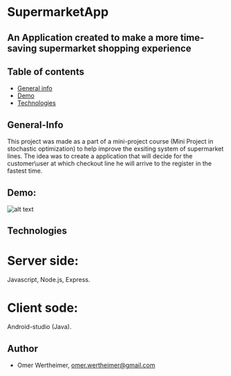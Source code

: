 # SupermarketApp
## An Application created to make a more time-saving supermarket shopping experience 


## Table of contents
* [General info](#general-info)
* [Demo](#demo)
* [Technologies](#technologies)

## General-Info
This project was made as a part of a mini-project course (Mini Project in stochastic optimization) to help improve the exsiting system of supermarket lines. The idea was to create a application that will decide for the customer\user at which checkout line he will arrive to the register in the fastest time. 

## Demo: 
![alt text](https://github.com/omerwer/SupermarketApp/blob/master/Demo.gif "Demo of app run")

## Technologies
# Server side: 
Javascript, Node.js, Express. 
# Client sode: 
Android-studio (Java).

## Author
 * Omer Wertheimer, omer.wertheimer@gmail.com
